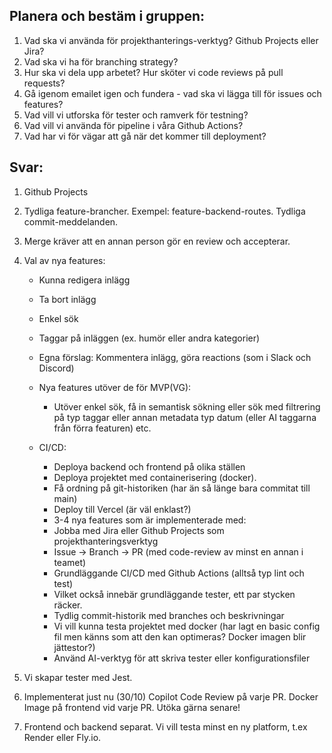 ## Planera och bestäm i gruppen:

1. Vad ska vi använda för projekthanterings-verktyg? Github Projects eller Jira?
2. Vad ska vi ha för branching strategy?
3. Hur ska vi dela upp arbetet? Hur sköter vi code reviews på pull requests?
4. Gå igenom emailet igen och fundera - vad ska vi lägga till för issues och features?
5. Vad vill vi utforska för tester och ramverk för testning?
6. Vad vill vi använda för pipeline i våra Github Actions?
7. Vad har vi för vägar att gå när det kommer till deployment?

## Svar:

1. Github Projects
2. Tydliga feature-brancher. Exempel: feature-backend-routes. Tydliga commit-meddelanden.
3. Merge kräver att en annan person gör en review och accepterar.
4. Val av nya features:

   - Kunna redigera inlägg
   - Ta bort inlägg
   - Enkel sök
   - Taggar på inläggen (ex. humör eller andra kategorier)
   - Egna förslag: Kommentera inlägg, göra reactions (som i Slack och Discord)
   - Nya features utöver de för MVP(VG):

     - Utöver enkel sök, få in semantisk sökning eller sök med filtrering på typ taggar eller annan metadata typ datum (eller AI taggarna från förra featuren) etc.

   - CI/CD:
     - Deploya backend och frontend på olika ställen
     - Deploya projektet med containerisering (docker).
     - Få ordning på git-historiken (har än så länge bara commitat till main)
     - Deploy till Vercel (är väl enklast?)
     - 3-4 nya features som är implementerade med:
     - Jobba med Jira eller Github Projects som projekthanteringsverktyg
     - Issue -> Branch -> PR (med code-review av minst en annan i teamet)
     - Grundläggande CI/CD med Github Actions (alltså typ lint och test)
     - Vilket också innebär grundläggande tester, ett par stycken räcker.
     - Tydlig commit-historik med branches och beskrivningar
     - Vi vill kunna testa projektet med docker (har lagt en basic config fil men känns som att den kan optimeras? Docker imagen blir jättestor?)
     - Använd AI-verktyg för att skriva tester eller konfigurationsfiler

5. Vi skapar tester med Jest.
6. Implementerat just nu (30/10) Copilot Code Review på varje PR. Docker Image på frontend vid varje PR. Utöka gärna senare!
7. Frontend och backend separat. Vi vill testa minst en ny platform, t.ex Render eller Fly.io.
